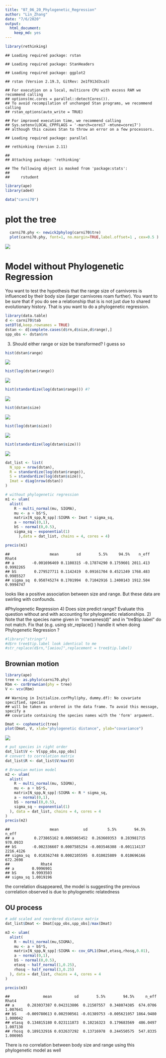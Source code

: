 ```yaml
---
title: "07_06_20_Phylogenetic_Regression"
author: "Lin_Zhang"
date: "7/6/2020"
output: 
  html_document: 
    keep_md: yes
---
```



```r
library(rethinking)
```

```
## Loading required package: rstan
```

```
## Loading required package: StanHeaders
```

```
## Loading required package: ggplot2
```

```
## rstan (Version 2.19.3, GitRev: 2e1f913d3ca3)
```

```
## For execution on a local, multicore CPU with excess RAM we recommend calling
## options(mc.cores = parallel::detectCores()).
## To avoid recompilation of unchanged Stan programs, we recommend calling
## rstan_options(auto_write = TRUE)
```

```
## For improved execution time, we recommend calling
## Sys.setenv(LOCAL_CPPFLAGS = '-march=corei7 -mtune=corei7')
## although this causes Stan to throw an error on a few processors.
```

```
## Loading required package: parallel
```

```
## rethinking (Version 2.11)
```

```
## 
## Attaching package: 'rethinking'
```

```
## The following object is masked from 'package:stats':
## 
##     rstudent
```

```r
library(ape)
library(ade4)
```


```r
data("carni70")
```

# plot the tree

```r
  carni70.phy <- newick2phylog(carni70$tre)
  plot(carni70.phy, font=1, no.margin=TRUE,label.offset=1 , cex=0.5 )
```

![](Phylogenetic_Regression_07_06_20_files/figure-html/unnamed-chunk-3-1.png)<!-- -->
# Model without Phylogenetic Regression
You want to test the hypothesis that the range size of carnivores is influenced by their body size (larger carnivores roam further).  You want to be sure that if you do see a relationship that is is not just due to shared evolutionary history.  That is you want to do a phylogenetic regression.


```r
library(data.table)
d <- carni70$tab
setDT(d,keep.rownames = TRUE)
dstan <- d[complete.cases(d$rn,d$size,d$range),]
spp_obs <- dstan$rn
```

3) Should either range or size be transformed?
I guess so 

```r
hist(dstan$range)
```

![](Phylogenetic_Regression_07_06_20_files/figure-html/unnamed-chunk-5-1.png)<!-- -->

```r
hist(log(dstan$range))
```

![](Phylogenetic_Regression_07_06_20_files/figure-html/unnamed-chunk-5-2.png)<!-- -->

```r
hist(standardize(log(dstan$range))) #?
```

![](Phylogenetic_Regression_07_06_20_files/figure-html/unnamed-chunk-5-3.png)<!-- -->

```r
hist(dstan$size)
```

![](Phylogenetic_Regression_07_06_20_files/figure-html/unnamed-chunk-5-4.png)<!-- -->

```r
hist(log(dstan$size))
```

![](Phylogenetic_Regression_07_06_20_files/figure-html/unnamed-chunk-5-5.png)<!-- -->

```r
hist(standardize(log(dstan$size)))
```

![](Phylogenetic_Regression_07_06_20_files/figure-html/unnamed-chunk-5-6.png)<!-- -->


```r
dat_list <- list(
  N_spp = nrow(dstan),
  R = standardize(log(dstan$range)),
  S = standardize(log(dstan$size)),
  Imat = diag(nrow(dstan))
)

# without phylogenetic regression
m1 <- ulam(
  alist(
    R ~ multi_normal(mu, SIGMA),
    mu <- a + bS*S,
    matrix[N_spp,N_spp]:SIGMA <- Imat * sigma_sq,
    a ~ normal(0,1),
    bS ~ normal(0,0.5),
    sigma_sq ~ exponential(1)
      ),data = dat_list, chains = 4, cores = 4)
```

```r
precis(m1)
```

```
##                  mean        sd        5.5%     94.5%    n_eff     Rhat4
## a        -0.001696469 0.1108315 -0.17874290 0.1759601 2011.413 0.9992265
## bS        0.279527711 0.1142419  0.09161704 0.4521249 1768.483 0.9985527
## sigma_sq  0.950745274 0.1701994  0.71042916 1.2400143 1912.504 0.9994747
```
looks like a positive association between size and range. But these data are swirling with confounds.

#Phylogenetic Regression
4) Does size predict range?  Evaluate this question without and with accounting for phylogenetic relationships.
2) Note that the species name given in "rownames(d)" and in "tre$tip.label" do not match.  Fix that (e.g. using str_replace() )
handle it when doing Phylogenetic Regression
?

```r
#library("stringr") 
#d$rn tree$tip.label look identical to me
#str_replace(d$rn,"[aeiou]",replacement = tree$tip.label)
```
## Brownian motion

```r
library(ape)
tree <- as.phylo(carni70.phy)
Rbm <- corBrownian(phy = tree)
V <- vcv(Rbm)
```

```
## Warning in Initialize.corPhyl(phy, dummy.df): No covariate specified, species
## will be taken as ordered in the data frame. To avoid this message, specify a
## covariate containing the species names with the 'form' argument.
```

```r
Dmat <- cophenetic(tree)
plot(Dmat, V, xlab="phylogenetic distance", ylab="covariance")
```

![](Phylogenetic_Regression_07_06_20_files/figure-html/unnamed-chunk-9-1.png)<!-- -->

```r
# put species in right order
dat_list$V <- V[spp_obs,spp_obs]
# convert to correlation matrix 
dat_list$R <- dat_list$V/max(V)

# Brownian motion model
m2 <- ulam(
  alist(
    R ~ multi_normal(mu, SIGMA),
    mu <- a + bS*S,
    matrix[N_spp,N_spp]:SIGMA <- R * sigma_sq,
    a ~ normal(0,1),
    bS ~ normal(0,0.5),
    sigma_sq ~ exponential(1)
  ), data = dat_list, chains = 4, cores = 4
)
precis(m2)
```

```
##                  mean           sd         5.5%        94.5%     n_eff
## a         0.273865162 0.0065065452  0.263669353  0.283981715  970.0933
## bS       -0.002336607 0.0007585254 -0.003546308 -0.001114137 2216.4126
## sigma_sq  0.010362748 0.0002105595  0.010025809  0.010696166  672.2698
##              Rhat4
## a        0.9996901
## bS       0.9993503
## sigma_sq 1.0019196
```
the correlation disappeared, the model is suggesting the previous correlation observed is due to phylogenetic relatedness


## OU process

```r
# add scaled and reordered distance matrix
dat_list$Dmat <- Dmat[spp_obs,spp_obs]/max(Dmat)

m3 <- ulam(
  alist(
    R ~ multi_normal(mu,SIGMA),
    mu <- a + bS*S,
    matrix[N_spp,N_spp]:SIGMA <- cov_GPL1(Dmat,etasq,rhosq,0.01),
    a ~ normal(0,1),
    bS ~ normal(0,0.5),
    etasq ~ half_normal(1,0.25),
    rhosq ~ half_normal(3,0.25)
  ), data = dat_list, chains = 4, cores = 4
)

precis(m3)
```

```
##               mean          sd        5.5%        94.5%     n_eff    Rhat4
## a      0.283037387 0.042313806  0.21507557  0.348074385  674.0706 1.007641
## bS    -0.009780613 0.002590561 -0.01389753 -0.005621057 1864.9480 1.000042
## etasq  0.134815180 0.023111873  0.10216323  0.179683569  486.0497 1.007138
## rhosq  0.189132916 0.032637292  0.13716978  0.244550575  547.8335 1.006965
```
There is no correlation between body size and range using this phylogenetic model as well


